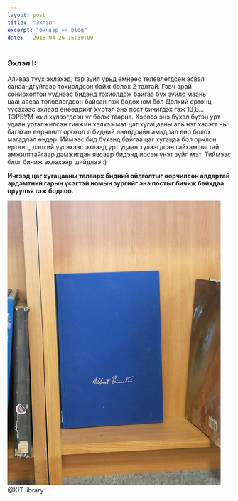 ```yaml
---
layout: post
title:  "Эхлэл"
excerpt: "бичвэр => blog"
date:   2018-04-26 15:39:00
---
```


### Эхлэл I:

Аливаа түүх эхлэхэд, тэр зүйл урьд өмнөөс төлөвлөгдсөн эсвэл санаандгүйгээр тохиолдсон байж болох 2 талтай. Гэвч арай 
сонирхолтой үүднээс бидэнд тохиолдож байгаа бүх зүйлс маань цаанаасаа төлөвлөгдсөн байсан гэж бодох юм бол Дэлхий ертөнц үүсэхээс
эхлээд өнөөдрийг хүртэл энэ пост бичигдэх гэж 13,8... ТЭРБУМ жил хүлээгдсэн үг болж таарна. Хэрвээ энэ бүхэл бүтэн урт удаан 
үргэлжилсэн гинжин хэлхээ мэт цаг хугацааны аль нэг хэсэгт нь багахан өөрчлөлт ороход л бидний өнөөдрийн амьдрал өөр болох магадлал
өндөр. Иймээс бид бүхэнд байгаа цаг хугацаа бол орчлон ертөнц, дэлхий үүсэхээс эхлээд урт удаан хүлээгдсэн гайхамшигтай амжилттайгаар 
дамжигдан явсаар бидэнд ирсэн үнэт зүйл мэт. Тиймээс блог бичиж эхлэхээр шийдлээ :)

**Ингээд цаг хугацааны талаарх бидний ойлголтыг өөрчилсөн алдартай эрдэмтний гарын үсэгтэй номын зургийг энэ постыг бичиж байхдаа оруулъя гэж бодлоо.**

<div class="imgright imgcap">
<img src="/assets/time_curve.jpg">
<div class="thecap">@KIT library</div>
</div>
